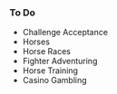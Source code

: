 ### To Do
 - Challenge Acceptance
 - Horses
 - Horse Races
 - Fighter Adventuring
 - Horse Training
 - Casino Gambling